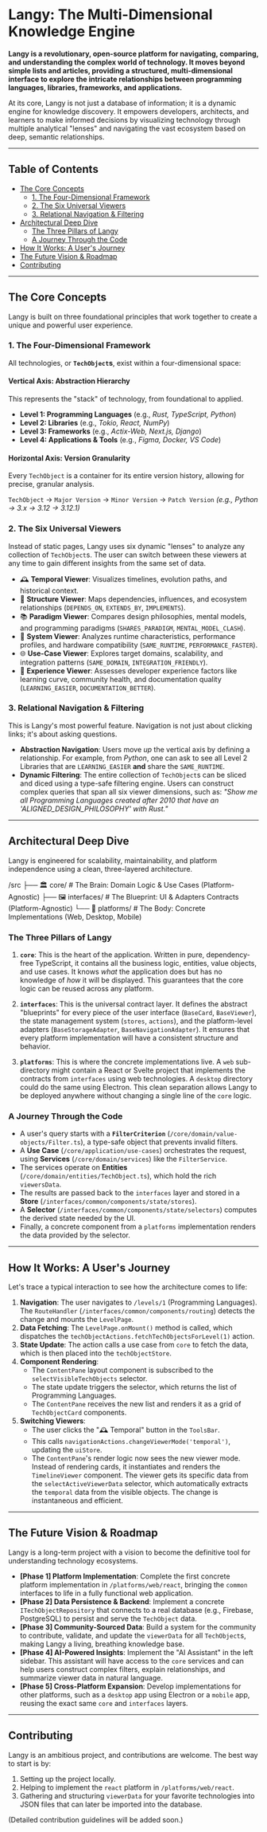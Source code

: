 # Langy: The Multi-Dimensional Knowledge Engine

**Langy is a revolutionary, open-source platform for navigating, comparing, and understanding the complex world of technology. It moves beyond simple lists and articles, providing a structured, multi-dimensional interface to explore the intricate relationships between programming languages, libraries, frameworks, and applications.**

At its core, Langy is not just a database of information; it is a dynamic engine for knowledge discovery. It empowers developers, architects, and learners to make informed decisions by visualizing technology through multiple analytical "lenses" and navigating the vast ecosystem based on deep, semantic relationships.

---

## Table of Contents

- [The Core Concepts](#the-core-concepts)
  - [1. The Four-Dimensional Framework](#1-the-four-dimensional-framework)
  - [2. The Six Universal Viewers](#2-the-six-universal-viewers)
  - [3. Relational Navigation & Filtering](#3-relational-navigation--filtering)
- [Architectural Deep Dive](#architectural-deep-dive)
  - [The Three Pillars of Langy](#the-three-pillars-of-langy)
  - [A Journey Through the Code](#a-journey-through-the-code)
- [How It Works: A User's Journey](#how-it-works-a-users-journey)
- [The Future Vision & Roadmap](#the-future-vision--roadmap)
- [Contributing](#contributing)

---

## The Core Concepts

Langy is built on three foundational principles that work together to create a unique and powerful user experience.

### 1. The Four-Dimensional Framework

All technologies, or **`TechObject`s**, exist within a four-dimensional space:

#### **Vertical Axis: Abstraction Hierarchy**
This represents the "stack" of technology, from foundational to applied.

- **Level 1: Programming Languages** (e.g., *Rust, TypeScript, Python*)
- **Level 2: Libraries** (e.g., *Tokio, React, NumPy*)
- **Level 3: Frameworks** (e.g., *Actix-Web, Next.js, Django*)
- **Level 4: Applications & Tools** (e.g., *Figma, Docker, VS Code*)

#### **Horizontal Axis: Version Granularity**
Every `TechObject` is a container for its entire version history, allowing for precise, granular analysis.

`TechObject` → `Major Version` → `Minor Version` → `Patch Version`
*(e.g., Python → 3.x → 3.12 → 3.12.1)*

### 2. The Six Universal Viewers

Instead of static pages, Langy uses six dynamic "lenses" to analyze any collection of `TechObject`s. The user can switch between these viewers at any time to gain different insights from the same set of data.

-   🕰️ **Temporal Viewer**: Visualizes timelines, evolution paths, and historical context.
-   🌲 **Structure Viewer**: Maps dependencies, influences, and ecosystem relationships (`DEPENDS_ON`, `EXTENDS_BY`, `IMPLEMENTS`).
-   📚 **Paradigm Viewer**: Compares design philosophies, mental models, and programming paradigms (`SHARES_PARADIGM`, `MENTAL_MODEL_CLASH`).
-   🧰 **System Viewer**: Analyzes runtime characteristics, performance profiles, and hardware compatibility (`SAME_RUNTIME`, `PERFORMANCE_FASTER`).
-   🌐 **Use-Case Viewer**: Explores target domains, scalability, and integration patterns (`SAME_DOMAIN`, `INTEGRATION_FRIENDLY`).
-   🧪 **Experience Viewer**: Assesses developer experience factors like learning curve, community health, and documentation quality (`LEARNING_EASIER`, `DOCUMENTATION_BETTER`).

### 3. Relational Navigation & Filtering

This is Langy's most powerful feature. Navigation is not just about clicking links; it's about asking questions.

-   **Abstraction Navigation**: Users move *up* the vertical axis by defining a relationship. For example, from *Python*, one can ask to see all Level 2 Libraries that are `LEARNING_EASIER` **and** share the `SAME_RUNTIME`.
-   **Dynamic Filtering**: The entire collection of `TechObject`s can be sliced and diced using a type-safe filtering engine. Users can construct complex queries that span all six viewer dimensions, such as: *"Show me all Programming Languages created after 2010 that have an 'ALIGNED_DESIGN_PHILOSOPHY' with Rust."*

---

## Architectural Deep Dive

Langy is engineered for scalability, maintainability, and platform independence using a clean, three-layered architecture.


/src
├── 🏛️ core/         # The Brain: Domain Logic & Use Cases (Platform-Agnostic)
├── 🖼️ interfaces/   # The Blueprint: UI & Adapters Contracts (Platform-Agnostic)
└── 🚀 platforms/     # The Body: Concrete Implementations (Web, Desktop, Mobile)


### The Three Pillars of Langy

1.  **`core`**: This is the heart of the application. Written in pure, dependency-free TypeScript, it contains all the business logic, entities, value objects, and use cases. It knows *what* the application does but has no knowledge of *how* it will be displayed. This guarantees that the core logic can be reused across any platform.

2.  **`interfaces`**: This is the universal contract layer. It defines the abstract "blueprints" for every piece of the user interface (`BaseCard`, `BaseViewer`), the state management system (`stores`, `actions`), and the platform-level adapters (`BaseStorageAdapter`, `BaseNavigationAdapter`). It ensures that every platform implementation will have a consistent structure and behavior.

3.  **`platforms`**: This is where the concrete implementations live. A `web` sub-directory might contain a React or Svelte project that implements the contracts from `interfaces` using web technologies. A `desktop` directory could do the same using Electron. This clean separation allows Langy to be deployed anywhere without changing a single line of the `core` logic.

### A Journey Through the Code

-   A user's query starts with a **`FilterCriterion`** (`/core/domain/value-objects/Filter.ts`), a type-safe object that prevents invalid filters.
-   A **Use Case** (`/core/application/use-cases`) orchestrates the request, using **Services** (`/core/domain/services`) like the `FilterService`.
-   The services operate on **Entities** (`/core/domain/entities/TechObject.ts`), which hold the rich `viewersData`.
-   The results are passed back to the `interfaces` layer and stored in a **Store** (`/interfaces/common/components/state/stores`).
-   A **Selector** (`/interfaces/common/components/state/selectors`) computes the derived state needed by the UI.
-   Finally, a concrete component from a `platforms` implementation renders the data provided by the selector.

---

## How It Works: A User's Journey

Let's trace a typical interaction to see how the architecture comes to life:

1.  **Navigation**: The user navigates to `/levels/1` (Programming Languages). The `RouteHandler` (`/interfaces/common/components/routing`) detects the change and mounts the `LevelPage`.
2.  **Data Fetching**: The `LevelPage.onMount()` method is called, which dispatches the `techObjectActions.fetchTechObjectsForLevel(1)` action.
3.  **State Update**: The action calls a use case from `core` to fetch the data, which is then placed into the `techObjectStore`.
4.  **Component Rendering**:
    -   The `ContentPane` layout component is subscribed to the `selectVisibleTechObjects` selector.
    -   The state update triggers the selector, which returns the list of Programming Languages.
    -   The `ContentPane` receives the new list and renders it as a grid of `TechObjectCard` components.
5.  **Switching Viewers**:
    -   The user clicks the "🕰️ Temporal" button in the `ToolsBar`.
    -   This calls `navigationActions.changeViewerMode('temporal')`, updating the `uiStore`.
    -   The `ContentPane`'s render logic now sees the new viewer mode. Instead of rendering cards, it instantiates and renders the `TimelineViewer` component. The viewer gets its specific data from the `selectActiveViewerData` selector, which automatically extracts the `temporal` data from the visible objects. The change is instantaneous and efficient.

---

## The Future Vision & Roadmap

Langy is a long-term project with a vision to become the definitive tool for understanding technology ecosystems.

-   **[Phase 1] Platform Implementation**: Complete the first concrete platform implementation in `/platforms/web/react`, bringing the `common` interfaces to life in a fully functional web application.
-   **[Phase 2] Data Persistence & Backend**: Implement a concrete `ITechObjectRepository` that connects to a real database (e.g., Firebase, PostgreSQL) to persist and serve the `TechObject` data.
-   **[Phase 3] Community-Sourced Data**: Build a system for the community to contribute, validate, and update the `viewerData` for all `TechObject`s, making Langy a living, breathing knowledge base.
-   **[Phase 4] AI-Powered Insights**: Implement the "AI Assistant" in the left sidebar. This assistant will have access to the `core` services and can help users construct complex filters, explain relationships, and summarize viewer data in natural language.
-   **[Phase 5] Cross-Platform Expansion**: Develop implementations for other platforms, such as a `desktop` app using Electron or a `mobile` app, reusing the exact same `core` and `interfaces` layers.

---

## Contributing

Langy is an ambitious project, and contributions are welcome. The best way to start is by:
1.  Setting up the project locally.
2.  Helping to implement the `react` platform in `/platforms/web/react`.
3.  Gathering and structuring `viewerData` for your favorite technologies into JSON files that can later be imported into the database.

(Detailed contribution guidelines will be added soon.)

